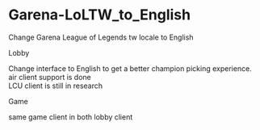 # Garena-LoLTW_to_English
Change Garena League of Legends tw locale to English  
  
Lobby  
  
  Change interface to English to get a better champion picking experience.  
  air client support is done  
  LCU client is still in research  
  
Game  
  
  same game client in both lobby client
